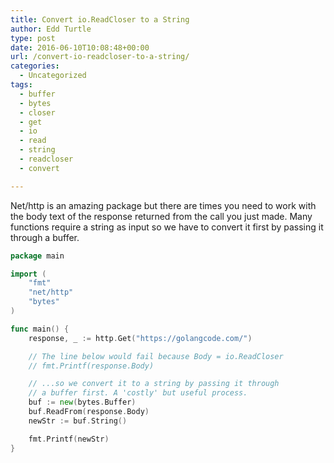 ```yaml
---
title: Convert io.ReadCloser to a String
author: Edd Turtle
type: post
date: 2016-06-10T10:08:48+00:00
url: /convert-io-readcloser-to-a-string/
categories:
  - Uncategorized
tags:
  - buffer
  - bytes
  - closer
  - get
  - io
  - read
  - string
  - readcloser
  - convert

---
```

Net/http is an amazing package but there are times you need to work with the body text of the response returned from the call you just made. Many functions require a string as input so we have to convert it first by passing it through a buffer.

```go
package main

import (
    "fmt"
    "net/http"
    "bytes"
)

func main() {
    response, _ := http.Get("https://golangcode.com/")

    // The line below would fail because Body = io.ReadCloser
    // fmt.Printf(response.Body)

    // ...so we convert it to a string by passing it through 
    // a buffer first. A 'costly' but useful process.
    buf := new(bytes.Buffer)
    buf.ReadFrom(response.Body)
    newStr := buf.String()

    fmt.Printf(newStr)
}
```